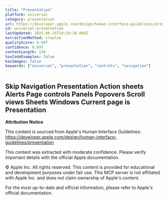 ```yaml
---
title: "Presentation"
platform: universal
category: presentation
url: https://developer.apple.com/design/human-interface-guidelines/presentation
id: universal-presentation
lastUpdated: 2025-06-25T18:29:30.894Z
extractionMethod: crawlee
qualityScore: 0.097
confidence: 0.097
contentLength: 136
hasCodeExamples: false
hasImages: false
keywords: ["universal", "presentation", "controls", "navigation"]
---
```

Skip Navigation
Presentation
Action sheets
Alerts
Page controls
Panels
Popovers
Scroll views
Sheets
Windows
Current page is Presentation
---

**Attribution Notice**

This content is sourced from Apple's Human Interface Guidelines: https://developer.apple.com/design/human-interface-guidelines/presentation

This content was extracted with moderate confidence. Please verify important details with the official Apple documentation.

© Apple Inc. All rights reserved. This content is provided for educational and development purposes under fair use. This MCP server is not affiliated with Apple Inc. and does not claim ownership of Apple's content.

For the most up-to-date and official information, please refer to Apple's official documentation.

